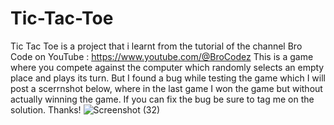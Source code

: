 # Tic-Tac-Toe
Tic Tac Toe is a project that i learnt from the tutorial of the channel Bro Code on YouTube : https://www.youtube.com/@BroCodez
This is a game where you compete against the computer which randomly selects an empty place and plays its turn.
But I found a bug while testing the game which I will post a scerrnshot below, where in the last game I won the game but without actually winning the game.
If you can fix the bug be sure to tag me on the solution. Thanks!
![Screenshot (32)](https://github.com/im-pranzal/Tic-Tac-Toe/assets/112180980/8f8d03b7-9ca5-4068-a082-2dd9fa93597b)
